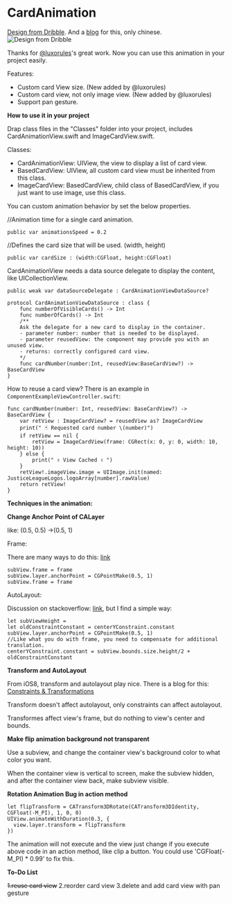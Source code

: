# CardAnimation
[Design from Dribble](https://dribbble.com/shots/1265487-First-shot-in-Chapps-Animation). And a [blog](http://www.jianshu.com/p/286222d4edf8) for this, only chinese.
![Design from Dribble](https://d13yacurqjgara.cloudfront.net/users/32399/screenshots/1265487/attachments/173545/secret-project-animation_2x.gif)

Thanks for [@luxorules](https://github.com/luxorules/CardAnimation/tree/Component)'s great work. Now you can use this animation in your project easily.

Features:
- Custom card View size. (New added by @luxorules)
- Custom card view, not only image view. (New added by @luxorules)
- Support pan gesture.

**How to use it in your project**

Drap class files in the "Classes" folder into your project, includes CardAnimationView.swift and ImageCardView.swift.

Classes:

- CardAnimationView: UIView, the view to display a list of card view.
- BasedCardView: UIView, all custom card view must be inherited from this class. 
- ImageCardView: BasedCardView, child class of BasedCardView, if you just want to use image, use this class.

You can custom animation behavior by set the below properties.

//Animation time for a single card animation.

`public var animationsSpeed = 0.2`
    
//Defines the card size that will be used. (width, height)

`public var cardSize : (width:CGFloat, height:CGFloat)` 

CardAnimationView needs a data source delegate to display the content, like UICollectionView.

`public weak var dataSourceDelegate : CardAnimationViewDataSource?`

    protocol CardAnimationViewDataSource : class {
        func numberOfVisibleCards() -> Int
        func numberOfCards() -> Int
        /**
        Ask the delegate for a new card to display in the container.
        - parameter number: number that is needed to be displayed.
        - parameter reusedView: the component may provide you with an unused view.
        - returns: correctly configured card view.
        */
        func cardNumber(number:Int, reusedView:BaseCardView?) -> BaseCardView
    }

How to reuse a card view? There is an example in `ComponentExampleViewController.swift`:

    func cardNumber(number: Int, reusedView: BaseCardView?) -> BaseCardView {
        var retView : ImageCardView? = reusedView as? ImageCardView
        print(" 🃏 Requested card number \(number)")
        if retView == nil {
            retView = ImageCardView(frame: CGRect(x: 0, y: 0, width: 10, height: 10))
        } else {
            print(" ✌️ View Cached ✌️ ")
        }
        retView!.imageView.image = UIImage.init(named: JusticeLeagueLogos.logoArray[number].rawValue)
        return retView!
    }

**Techniques in the animation:** 

**Change Anchor Point of CALayer**

like: (0.5, 0.5) ->(0.5, 1)

Frame:

There are many ways to do this: [link](http://stackoverflow.com/questions/1968017/changing-my-calayers-anchorpoint-moves-the-view)

    subView.frame = frame
    subView.layer.anchorPoint = CGPointMake(0.5, 1)
    subView.frame = frame

AutoLayout:

Discussion on stackoverflow: [link](http://stackoverflow.com/questions/12943107/how-do-i-adjust-the-anchor-point-of-a-calayer-when-auto-layout-is-being-used/14105757#14105757), but I find a simple way:

    let subViewHeight = 
    let oldConstraintConstant = centerYConstraint.constant
    subView.layer.anchorPoint = CGPointMake(0.5, 1)
    //Like what you do with frame, you need to compensate for additional translation.
    centerYConstraint.constant = subView.bounds.size.height/2 + oldConstraintConstant
    
**Transform and AutoLayout**

From iOS8, transform and autolayout play nice. There is a blog for this: [Constraints & Transformations](http://revealapp.com/blog/constraints-and-transforms.html)

Transform doesn't affect autolayout, only constraints can affect autolayout.

Transformes affect view's frame, but do nothing to view's center and bounds.

**Make flip animation background not transparent**

Use a subview, and change the container view's background color to what color you want.

When the container view is vertical to screen, make the subview hidden, and after the container view back, make subview visible.

**Rotation Animation Bug in action method**

    let flipTransform = CATransform3DRotate(CATransform3DIdentity, CGFloat(-M_PI), 1, 0, 0)
    UIView.animateWithDuration(0.3, {
      view.layer.transform = flipTransform
    })
    
The animation will not execute and the view just change if you execute above code in an action method, like clip a button.
You could use 'CGFloat(-M_PI) * 0.99' to fix this.

**To-Do List**

~~1.reuse card view~~
2.reorder card view
3.delete and add card view with pan gesture
